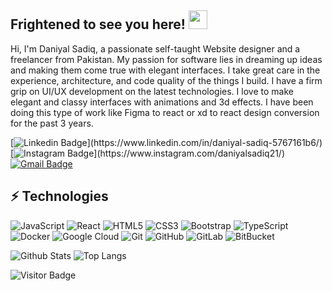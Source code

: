 ## Frightened to see you here! <img src="https://raw.githubusercontent.com/aemmadi/aemmadi/master/wave.gif" width="30">

Hi, I'm Daniyal Sadiq, a passionate self-taught Website designer and a freelancer
from Pakistan. My passion for software lies in dreaming up ideas and
making them come true with elegant interfaces. I take great care in the experience,
architecture, and code quality of the things I build. I have a firm grip on UI/UX
development on the latest technologies. I love to make elegant and classy interfaces with
animations and 3d effects. I have been doing this type of work like Figma to react or xd to
react design conversion for the past 3 years.

[![Linkedin Badge](https://img.shields.io/badge/-DaniyalSadiq-blue?style=flat-square&logo=Linkedin&logoColor=white&link=[https://www.linkedin.com/in/anirudhemmadi/](https://www.linkedin.com/in/daniyal-sadiq-5767161b6/))](https://www.linkedin.com/in/daniyal-sadiq-5767161b6/)
[![Instagram Badge](https://img.shields.io/badge/-daniyalsadiq21-purple?style=flat-square&logo=instagram&logoColor=white&link=[https://instagram.com/kanna6501/](https://www.instagram.com/daniyalsadiq21/))](https://www.instagram.com/daniyalsadiq21/)
[![Gmail Badge](https://img.shields.io/badge/-daniyalsadiq4@gmail.com-c14438?style=flat-square&logo=Gmail&logoColor=white&link=mailto:daniyalsadiq4@gmail.com)](mailto:daniyalsadiq4@gmail.com)

## ⚡ Technologies

![JavaScript](https://img.shields.io/badge/-JavaScript-black?style=flat-square&logo=javascript)
![React](https://img.shields.io/badge/-React-black?style=flat-square&logo=react)
![HTML5](https://img.shields.io/badge/-HTML5-E34F26?style=flat-square&logo=html5&logoColor=white)
![CSS3](https://img.shields.io/badge/-CSS3-1572B6?style=flat-square&logo=css3)
![Bootstrap](https://img.shields.io/badge/-Bootstrap-563D7C?style=flat-square&logo=bootstrap)
![TypeScript](https://img.shields.io/badge/-TypeScript-007ACC?style=flat-square&logo=typescript)
![Docker](https://img.shields.io/badge/-Docker-black?style=flat-square&logo=docker)
![Google Cloud](https://img.shields.io/badge/Google%20Cloud-black?style=flat-square&logo=google-cloud)
![Git](https://img.shields.io/badge/-Git-black?style=flat-square&logo=git)
![GitHub](https://img.shields.io/badge/-GitHub-181717?style=flat-square&logo=github)
![GitLab](https://img.shields.io/badge/-GitLab-FCA121?style=flat-square&logo=gitlab)
![BitBucket](https://img.shields.io/badge/-BitBucket-darkblue?style=flat-square&logo=bitbucket)

![Github Stats](https://github-readme-stats.vercel.app/api?username=daniyal8&count_private=true&show_icons=true&include_all_commits=true)
![Top Langs](https://github-readme-stats.vercel.app/api/top-langs/?username=daniyal8&hide=TeX&layout=compact)

![Visitor Badge](https://visitor-badge.laobi.icu/badge?page_id=daniyal8.daniyal8)
